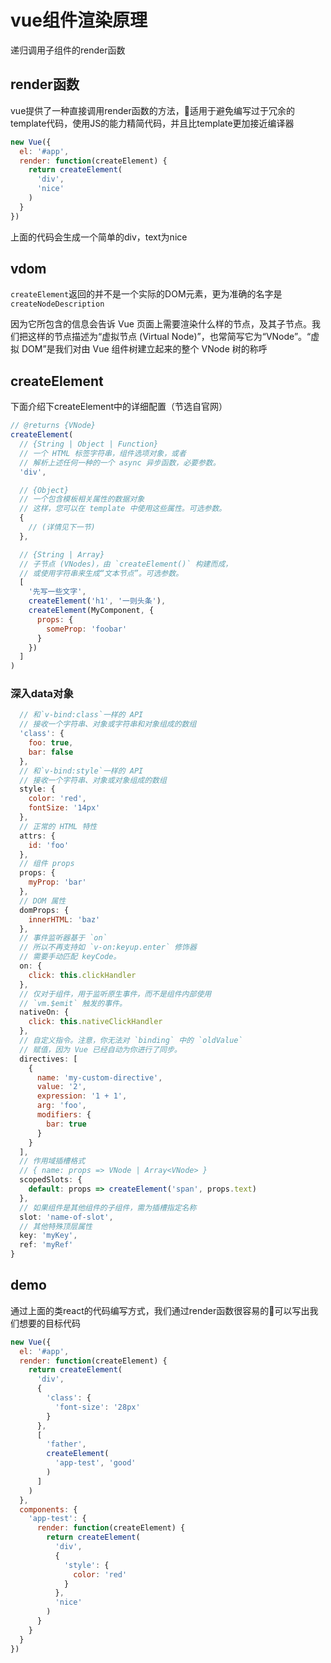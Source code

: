 # vue组件渲染原理

递归调用子组件的render函数

## render函数

vue提供了一种直接调用render函数的方法，适用于避免编写过于冗余的template代码，使用JS的能力精简代码，并且比template更加接近编译器

```js
new Vue({
  el: '#app',
  render: function(createElement) {
    return createElement(
      'div',
      'nice'
    )
  }
})
```

上面的代码会生成一个简单的div，text为nice

## vdom

`createElement`返回的并不是一个实际的DOM元素，更为准确的名字是`createNodeDescription`

因为它所包含的信息会告诉 Vue 页面上需要渲染什么样的节点，及其子节点。我们把这样的节点描述为“虚拟节点 (Virtual Node)”，也常简写它为“VNode”。“虚拟 DOM”是我们对由 Vue 组件树建立起来的整个 VNode 树的称呼

## createElement

下面介绍下createElement中的详细配置（节选自官网）

```js
// @returns {VNode}
createElement(
  // {String | Object | Function}
  // 一个 HTML 标签字符串，组件选项对象，或者
  // 解析上述任何一种的一个 async 异步函数，必要参数。
  'div',

  // {Object}
  // 一个包含模板相关属性的数据对象
  // 这样，您可以在 template 中使用这些属性。可选参数。
  {
    // (详情见下一节)
  },

  // {String | Array}
  // 子节点 (VNodes)，由 `createElement()` 构建而成，
  // 或使用字符串来生成“文本节点”。可选参数。
  [
    '先写一些文字',
    createElement('h1', '一则头条'),
    createElement(MyComponent, {
      props: {
        someProp: 'foobar'
      }
    })
  ]
)
```

### 深入data对象

```js
  // 和`v-bind:class`一样的 API
  // 接收一个字符串、对象或字符串和对象组成的数组
  'class': {
    foo: true,
    bar: false
  },
  // 和`v-bind:style`一样的 API
  // 接收一个字符串、对象或对象组成的数组
  style: {
    color: 'red',
    fontSize: '14px'
  },
  // 正常的 HTML 特性
  attrs: {
    id: 'foo'
  },
  // 组件 props
  props: {
    myProp: 'bar'
  },
  // DOM 属性
  domProps: {
    innerHTML: 'baz'
  },
  // 事件监听器基于 `on`
  // 所以不再支持如 `v-on:keyup.enter` 修饰器
  // 需要手动匹配 keyCode。
  on: {
    click: this.clickHandler
  },
  // 仅对于组件，用于监听原生事件，而不是组件内部使用
  // `vm.$emit` 触发的事件。
  nativeOn: {
    click: this.nativeClickHandler
  },
  // 自定义指令。注意，你无法对 `binding` 中的 `oldValue`
  // 赋值，因为 Vue 已经自动为你进行了同步。
  directives: [
    {
      name: 'my-custom-directive',
      value: '2',
      expression: '1 + 1',
      arg: 'foo',
      modifiers: {
        bar: true
      }
    }
  ],
  // 作用域插槽格式
  // { name: props => VNode | Array<VNode> }
  scopedSlots: {
    default: props => createElement('span', props.text)
  },
  // 如果组件是其他组件的子组件，需为插槽指定名称
  slot: 'name-of-slot',
  // 其他特殊顶层属性
  key: 'myKey',
  ref: 'myRef'
}
```

## demo

通过上面的类react的代码编写方式，我们通过render函数很容易的可以写出我们想要的目标代码

```js
new Vue({
  el: '#app',
  render: function(createElement) {
    return createElement(
      'div',
      {
        'class': {
          'font-size': '28px'
        }
      },
      [
        'father',
        createElement(
          'app-test', 'good'
        )
      ]
    )
  },
  components: {
    'app-test': {
      render: function(createElement) {
        return createElement(
          'div',
          {
            'style': {
              color: 'red'
            }
          },
          'nice'
        )
      }
    }
  }
})
```

